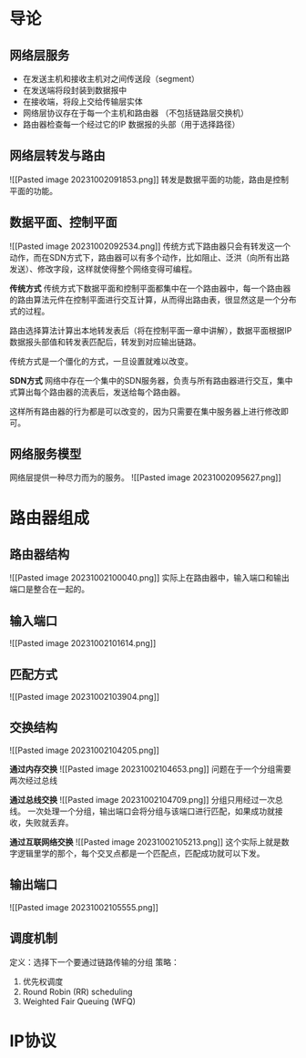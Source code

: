 # 导论
## 网络层服务
- 在发送主机和接收主机对之间传送段（segment）
- 在发送端将段封装到数据报中 
- 在接收端，将段上交给传输层实体 
- 网络层协议存在于每一个主机和路由器 （不包括链路层交换机）
- 路由器检查每一个经过它的IP 数据报的头部（用于选择路径）

## 网络层转发与路由
![[Pasted image 20231002091853.png]]
转发是数据平面的功能，路由是控制平面的功能。

## 数据平面、控制平面
![[Pasted image 20231002092534.png]]
传统方式下路由器只会有转发这一个动作，而在SDN方式下，路由器可以有多个动作，比如阻止、泛洪（向所有出路发送）、修改字段，这样就使得整个网络变得可编程。

**传统方式**
传统方式下数据平面和控制平面都集中在一个路由器中，每一个路由器的路由算法元件在控制平面进行交互计算，从而得出路由表，很显然这是一个分布式的过程。

路由选择算法计算出本地转发表后（将在控制平面一章中讲解），数据平面根据IP数据报头部值和转发表匹配后，转发到对应输出链路。

传统方式是一个僵化的方式，一旦设置就难以改变。

**SDN方式**
网络中存在一个集中的SDN服务器，负责与所有路由器进行交互，集中式算出每个路由器的流表后，发送给每个路由器。

这样所有路由器的行为都是可以改变的，因为只需要在集中服务器上进行修改即可。

## 网络服务模型
网络层提供一种尽力而为的服务。
![[Pasted image 20231002095627.png]]

# 路由器组成
## 路由器结构
![[Pasted image 20231002100040.png]]
实际上在路由器中，输入端口和输出端口是整合在一起的。

## 输入端口
![[Pasted image 20231002101614.png]]

## 匹配方式
![[Pasted image 20231002103904.png]]

## 交换结构
![[Pasted image 20231002104205.png]]

**通过内存交换**
![[Pasted image 20231002104653.png]]
问题在于一个分组需要两次经过总线

**通过总线交换**
![[Pasted image 20231002104709.png]]
分组只用经过一次总线。
一次处理一个分组，输出端口会将分组与该端口进行匹配，如果成功就接收，失败就丢弃。

**通过互联网络交换**
![[Pasted image 20231002105213.png]]
这个实际上就是数字逻辑里学的那个，每个交叉点都是一个匹配点，匹配成功就可以下发。

## 输出端口
![[Pasted image 20231002105555.png]]

## 调度机制
定义：选择下一个要通过链路传输的分组
策略：
1. 优先权调度
2. Round Robin (RR) scheduling
3. Weighted Fair Queuing (WFQ)

# IP协议

